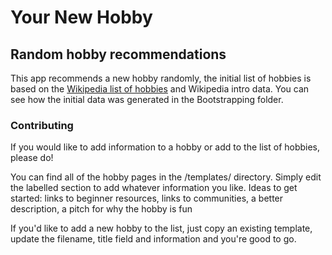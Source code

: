 # Your New Hobby
## Random hobby recommendations

This app recommends a new hobby randomly, the initial list of hobbies is based on the [Wikipedia list of hobbies](https://en.wikipedia.org/wiki/List_of_hobbies)
and Wikipedia intro data. You can see how the initial data was generated in the Bootstrapping folder.

### Contributing
If you would like to add information to a hobby or add to the list of hobbies, please do!

You can find all of the hobby pages in the /templates/ directory. Simply edit the labelled section to add whatever information you like.
Ideas to get started: links to beginner resources, links to communities, a better description, a pitch for why the hobby is fun

If you'd like to add a new hobby to the list, just copy an existing template, update the filename, title field and information and you're good to go.
